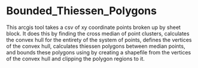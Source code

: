 # Bounded_Thiessen_Polygons
This arcgis tool takes a csv of xy coordinate points broken up by sheet block. It does this by finding the cross median of point clusters, calculates the convex hull for the entirety of the system of points, defines the vertices of the convex hull, calculates thiessen polygons between median points, and bounds these polygons using by creating a shapefile from the vertices of the convex hull and clipping the polygon regions to it.
